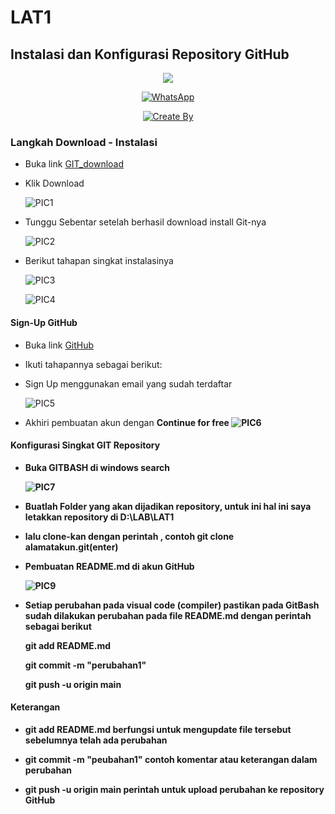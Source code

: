 # LAT1
## Instalasi dan Konfigurasi Repository GitHub
<p align="center">
<img src="https://github.com/ariandto/LAT1/blob/main/Shoot/15.png"/>
</p>
<p align="center">
<a href="https://api.whatsapp.com/send?phone=62895340710827"><img alt="WhatsApp" src="https://github.com/ariandto/LAT1/blob/main/Shoot/9.png"/></a></p>
<p align="center">
<p align="center">
<a href="https://github.com/ariandto"><img title="Create By" src=""></a>
<p align="center">

### Langkah Download - Instalasi
- Buka link [GIT_download](https://git-scm.com/download/win)<p>
- Klik Download<p>
![PIC1](Shoot/1.png)

- Tunggu Sebentar setelah berhasil download install Git-nya<p>
 ![PIC2](Shoot/12.png)

 - Berikut tahapan singkat instalasinya<p>

     ![PIC3](Shoot/13.png)

     ![PIC4](Shoot/14.png)

#### Sign-Up GitHub
- Buka link [GitHub](https://github.com)<p>
- Ikuti tahapannya sebagai berikut: <p>

- Sign Up menggunakan email yang sudah terdaftar<p>
![PIC5](Shoot/2.png)
- Akhiri pembuatan akun dengan <b>Continue for free<b>
![PIC6](Shoot/8.png)

#### Konfigurasi Singkat GIT Repository
- Buka GITBASH di <b>windows search<b><p>
![PIC7](Shoot/22.png)

- Buatlah Folder yang akan dijadikan <b>repository<b>, untuk ini hal ini saya letakkan repository di D:\LAB\LAT1<p>
- lalu clone-kan dengan perintah , contoh <b>git clone alamatakun.git(enter)<b><p>

- Pembuatan README.md di akun GitHub<p>
![PIC9](Shoot/21.png)


- Setiap perubahan pada visual code (compiler) pastikan pada GitBash sudah dilakukan perubahan pada file README.md dengan perintah sebagai berikut<p>
<b>git add README.md<b><p>
<b>git commit -m "perubahan1"<b><p>
<b>git push -u origin main<b><p>

#### Keterangan 
- <b>git add README.md<b> berfungsi untuk mengupdate file tersebut sebelumnya telah ada perubahan<p>
- <b>git commit -m "peubahan1"<b> contoh komentar atau keterangan dalam perubahan<P>
- <b>git push -u origin main<b> perintah untuk upload perubahan ke repository GitHub<P>




